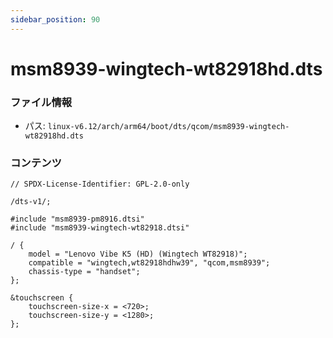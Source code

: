 ```yaml
---
sidebar_position: 90
---
```

# msm8939-wingtech-wt82918hd.dts

### ファイル情報

- パス: `linux-v6.12/arch/arm64/boot/dts/qcom/msm8939-wingtech-wt82918hd.dts`

### コンテンツ

```dts
// SPDX-License-Identifier: GPL-2.0-only

/dts-v1/;

#include "msm8939-pm8916.dtsi"
#include "msm8939-wingtech-wt82918.dtsi"

/ {
	model = "Lenovo Vibe K5 (HD) (Wingtech WT82918)";
	compatible = "wingtech,wt82918hdhw39", "qcom,msm8939";
	chassis-type = "handset";
};

&touchscreen {
	touchscreen-size-x = <720>;
	touchscreen-size-y = <1280>;
};

```

